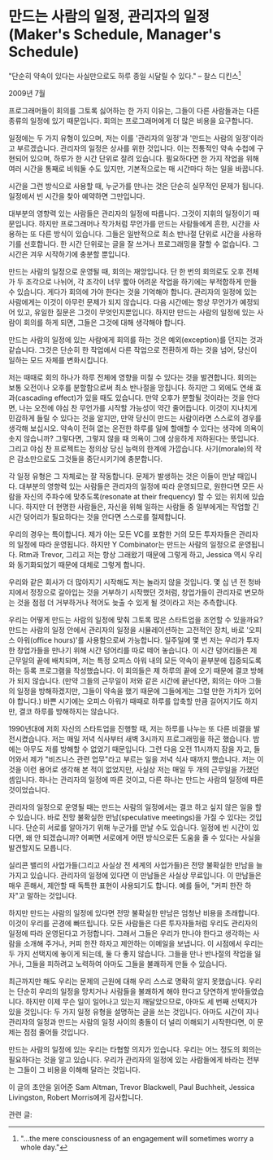 # 만드는 사람의 일정, 관리자의 일정 (Maker's Schedule, Manager's Schedule)

"단순히 약속이 있다는 사실만으로도 하루 종일 시달릴 수 있다." – 찰스 디킨스[^1]

2009년 7월

프로그래머들이 회의를 그토록 싫어하는 한 가지 이유는, 그들이 다른 사람들과는 다른 종류의 일정에 있기 때문입니다. 회의는 프로그래머에게 더 많은 비용을 요구합니다.

일정에는 두 가지 유형이 있으며, 저는 이를 '관리자의 일정'과 '만드는 사람의 일정'이라고 부르겠습니다. 관리자의 일정은 상사를 위한 것입니다. 이는 전통적인 약속 수첩에 구현되어 있으며, 하루가 한 시간 단위로 잘려 있습니다. 필요하다면 한 가지 작업을 위해 여러 시간을 통째로 비워둘 수도 있지만, 기본적으로는 매 시간마다 하는 일을 바꿉니다.

시간을 그런 방식으로 사용할 때, 누군가를 만나는 것은 단순히 실무적인 문제가 됩니다. 일정에서 빈 시간을 찾아 예약하면 그만입니다.

대부분의 영향력 있는 사람들은 관리자의 일정에 따릅니다. 그것이 지휘의 일정이기 때문입니다. 하지만 프로그래머나 작가처럼 무언가를 만드는 사람들에게 흔한, 시간을 사용하는 또 다른 방식이 있습니다. 그들은 일반적으로 최소 반나절 단위로 시간을 사용하기를 선호합니다. 한 시간 단위로는 글을 잘 쓰거나 프로그래밍을 잘할 수 없습니다. 그 시간은 겨우 시작하기에 충분할 뿐입니다.

만드는 사람의 일정으로 운영될 때, 회의는 재앙입니다. 단 한 번의 회의로도 오후 전체가 두 조각으로 나뉘어, 각 조각이 너무 짧아 어려운 작업을 하기에는 부적합하게 만들 수 있습니다. 게다가 회의에 가야 한다는 것을 기억해야 합니다. 관리자의 일정에 있는 사람에게는 이것이 아무런 문제가 되지 않습니다. 다음 시간에는 항상 무언가가 예정되어 있고, 유일한 질문은 그것이 무엇인지뿐입니다. 하지만 만드는 사람의 일정에 있는 사람이 회의를 하게 되면, 그들은 그것에 대해 생각해야 합니다.

만드는 사람의 일정에 있는 사람에게 회의를 하는 것은 예외(exception)를 던지는 것과 같습니다. 그것은 단순히 한 작업에서 다른 작업으로 전환하게 하는 것을 넘어, 당신이 일하는 모드 자체를 변화시킵니다.

저는 때때로 회의 하나가 하루 전체에 영향을 미칠 수 있다는 것을 발견합니다. 회의는 보통 오전이나 오후를 분할함으로써 최소 반나절을 망칩니다. 하지만 그 외에도 연쇄 효과(cascading effect)가 있을 때도 있습니다. 만약 오후가 분할될 것이라는 것을 안다면, 나는 오전에 야심 찬 무언가를 시작할 가능성이 약간 줄어듭니다. 이것이 지나치게 민감하게 들릴 수 있다는 것을 알지만, 만약 당신이 만드는 사람이라면 스스로의 경우를 생각해 보십시오. 약속이 전혀 없는 온전한 하루를 일에 할애할 수 있다는 생각에 의욕이 솟지 않습니까? 그렇다면, 그렇지 않을 때 의욕이 그에 상응하게 저하된다는 뜻입니다. 그리고 야심 찬 프로젝트는 정의상 당신 능력의 한계에 가깝습니다. 사기(morale)의 작은 감소만으로도 그것들을 중단시키기에 충분합니다.

각 일정 유형은 그 자체로는 잘 작동합니다. 문제가 발생하는 것은 이들이 만날 때입니다. 대부분의 영향력 있는 사람들은 관리자의 일정에 따라 운영되므로, 원한다면 모든 사람을 자신의 주파수에 맞추도록(resonate at their frequency) 할 수 있는 위치에 있습니다. 하지만 더 현명한 사람들은, 자신을 위해 일하는 사람들 중 일부에게는 작업할 긴 시간 덩어리가 필요하다는 것을 안다면 스스로를 절제합니다.

우리의 경우는 특이합니다. 제가 아는 모든 VC를 포함한 거의 모든 투자자들은 관리자의 일정에 따라 운영됩니다. 하지만 Y Combinator는 만드는 사람의 일정으로 운영됩니다. Rtm과 Trevor, 그리고 저는 항상 그래왔기 때문에 그렇게 하고, Jessica 역시 우리와 동기화되었기 때문에 대체로 그렇게 합니다.

우리와 같은 회사가 더 많아지기 시작해도 저는 놀라지 않을 것입니다. 몇 십 년 전 청바지에서 정장으로 갈아입는 것을 거부하기 시작했던 것처럼, 창업가들이 관리자로 변모하는 것을 점점 더 거부하거나 적어도 늦출 수 있게 될 것이라고 저는 추측합니다.

우리는 어떻게 만드는 사람의 일정에 맞춰 그토록 많은 스타트업을 조언할 수 있을까요? 만드는 사람의 일정 안에서 관리자의 일정을 시뮬레이션하는 고전적인 장치, 바로 '오피스 아워(office hours)'를 사용함으로써 가능합니다. 일주일에 몇 번 저는 우리가 투자한 창업가들을 만나기 위해 시간 덩어리를 따로 떼어 놓습니다. 이 시간 덩어리들은 제 근무일의 끝에 배치되며, 저는 특정 오피스 아워 내의 모든 약속이 끝부분에 집중되도록 하는 등록 프로그램을 작성했습니다. 이 회의들은 제 하루의 끝에 오기 때문에 결코 방해가 되지 않습니다. (만약 그들의 근무일이 저와 같은 시간에 끝난다면, 회의는 아마 그들의 일정을 방해하겠지만, 그들이 약속을 했기 때문에 그들에게는 그럴 만한 가치가 있어야 합니다.) 바쁜 시기에는 오피스 아워가 때때로 하루를 압축할 만큼 길어지기도 하지만, 결코 하루를 방해하지는 않습니다.

1990년대에 저희 자신의 스타트업을 진행할 때, 저는 하루를 나누는 또 다른 비결을 발전시켰습니다. 저는 매일 저녁 식사부터 새벽 3시까지 프로그래밍을 하곤 했습니다. 밤에는 아무도 저를 방해할 수 없었기 때문입니다. 그런 다음 오전 11시까지 잠을 자고, 들어와서 제가 "비즈니스 관련 업무"라고 부르는 일을 저녁 식사 때까지 했습니다. 저는 이것을 이런 용어로 생각해 본 적이 없었지만, 사실상 저는 매일 두 개의 근무일을 가졌던 셈입니다. 하나는 관리자의 일정에 따른 것이고, 다른 하나는 만드는 사람의 일정에 따른 것이었습니다.

관리자의 일정으로 운영될 때는 만드는 사람의 일정에서는 결코 하고 싶지 않은 일을 할 수 있습니다. 바로 전망 불확실한 만남(speculative meetings)을 가질 수 있다는 것입니다. 단순히 서로를 알아가기 위해 누군가를 만날 수도 있습니다. 일정에 빈 시간이 있다면, 왜 안 되겠습니까? 어쩌면 서로에게 어떤 방식으로든 도움을 줄 수 있다는 사실을 발견할지도 모릅니다.

실리콘 밸리의 사업가들(그리고 사실상 전 세계의 사업가들)은 전망 불확실한 만남을 늘 가지고 있습니다. 관리자의 일정에 있다면 이 만남들은 사실상 무료입니다. 이 만남들은 매우 흔해서, 제안할 때 독특한 표현이 사용되기도 합니다. 예를 들어, "커피 한잔 하자"고 말하는 것입니다.

하지만 만드는 사람의 일정에 있다면 전망 불확실한 만남은 엄청난 비용을 초래합니다. 이것이 우리를 곤경에 빠뜨립니다. 모든 사람들은 다른 투자자들처럼 우리도 관리자의 일정에 따라 운영된다고 가정합니다. 그래서 그들은 우리가 만나야 한다고 생각하는 사람을 소개해 주거나, 커피 한잔 하자고 제안하는 이메일을 보냅니다. 이 시점에서 우리는 두 가지 선택지에 놓이게 되는데, 둘 다 좋지 않습니다. 그들을 만나 반나절의 작업을 잃거나, 그들을 피하려고 노력하여 아마도 그들을 불쾌하게 만들 수 있습니다.

최근까지만 해도 우리는 문제의 근원에 대해 우리 스스로 명확히 알지 못했습니다. 우리는 단순히 우리의 일정을 망치거나 사람들을 불쾌하게 해야 한다고 당연하게 받아들였습니다. 하지만 이제 무슨 일이 일어나고 있는지 깨달았으므로, 아마도 세 번째 선택지가 있을 것입니다: 두 가지 일정 유형을 설명하는 글을 쓰는 것입니다. 아마도 시간이 지나 관리자의 일정과 만드는 사람의 일정 사이의 충돌이 더 널리 이해되기 시작한다면, 이 문제는 점점 줄어들 것입니다.

만드는 사람의 일정에 있는 우리는 타협할 의지가 있습니다. 우리는 어느 정도의 회의는 필요하다는 것을 알고 있습니다. 우리가 관리자의 일정에 있는 사람들에게 바라는 전부는 그들이 그 비용을 이해해 달라는 것입니다.

이 글의 초안을 읽어준 Sam Altman, Trevor Blackwell, Paul Buchheit, Jessica Livingston, Robert Morris에게 감사합니다.

관련 글:

[^1]: "...the mere consciousness of an engagement will sometimes worry a whole day."